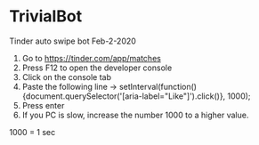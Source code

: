 # TrivialBot
Tinder auto swipe bot Feb-2-2020

1. Go to https://tinder.com/app/matches
2. Press F12 to open the developer console
3. Click on the console tab
4. Paste the following line -> setInterval(function(){document.querySelector('[aria-label="Like"]').click()}, 1000);
5. Press enter
6. If you PC is slow, increase the number 1000 to a higher value.

1000 = 1 sec
